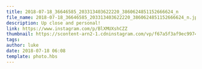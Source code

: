 ```yaml
---
title: 2018-07-18_36646585_203313403622220_3860624851152666624_n
file_name: 2018-07-18_36646585_203313403622220_3860624851152666624_n.jpg
description: Up close and personal!
link: https://www.instagram.com/p/BlXMUXshCZZ
thumbnail: https://scontent-arn2-1.cdninstagram.com/vp/f67a5f3af9ec9974a6a484d1846f62a0/5CCA7226/t51.2885-15/sh0.08/e35/s640x640/36646585_203313403622220_3860624851152666624_n.jpg?_nc_ht=scontent-arn2-1.cdninstagram.com&ig_cache_key=MTgyNTk4MjM1MDMxMjYxMzQ2NQ%3D%3D.2
tags: 
author: luke
date: 2018-07-18 06:08
template: photo.hbs
---
```

